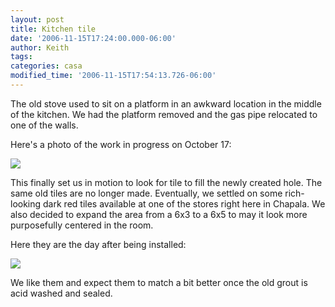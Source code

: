 ```yaml
---
layout: post
title: Kitchen tile
date: '2006-11-15T17:24:00.000-06:00'
author: Keith
tags:
categories: casa
modified_time: '2006-11-15T17:54:13.726-06:00'
---
```

The old stove used to sit on a platform in an awkward location in the
middle of the kitchen. We had the platform removed and the gas pipe
relocated to one of the walls.

Here's a photo of the work in progress on October 17:

[![]({{site.baseurl}}/assets/images/IMG_3437.jpg)]({{site.baseurl}}/assets/images/IMG_3437.jpg)

This finally set us in motion to look for tile to fill the newly created
hole. The same old tiles are no longer made. Eventually, we settled on
some rich-looking dark red tiles available at one of the stores right
here in Chapala. We also decided to expand the area from a 6x3 to a 6x5
to may it look more purposefully centered in the room.

Here they are the day after being installed:

[![]({{site.baseurl}}/assets/images/IMG_3468.jpg)]({{site.baseurl}}/assets/images/IMG_3468.jpg)

We like them and expect them to match a bit better once the old grout is
acid washed and sealed.
